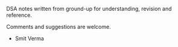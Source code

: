 DSA notes written from ground-up for understanding, revision and reference.

Comments and suggestions are welcome.

- Smit Verma
